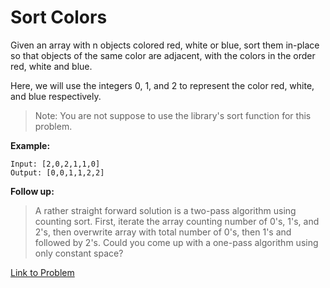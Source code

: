 # Sort Colors

Given an array with n objects colored red, white or blue, sort them in-place so that objects of the same color are adjacent, with the colors in the order red, white and blue.

Here, we will use the integers 0, 1, and 2 to represent the color red, white, and blue respectively.

> Note: You are not suppose to use the library's sort function for this problem.

**Example:**

```
Input: [2,0,2,1,1,0]
Output: [0,0,1,1,2,2]
```

**Follow up:**

> A rather straight forward solution is a two-pass algorithm using counting sort.
> First, iterate the array counting number of 0's, 1's, and 2's, then overwrite array with total number of 0's, then 1's and followed by 2's.
> Could you come up with a one-pass algorithm using only constant space?

[Link to Problem](https://leetcode.com/explore/challenge/card/june-leetcoding-challenge/540/week-2-june-8th-june-14th/3357/)
